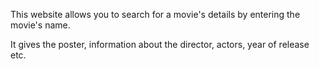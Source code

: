 This website allows you to search for a movie's details by entering the movie's name. 

It gives the poster, information about the director, actors, year of release etc.
